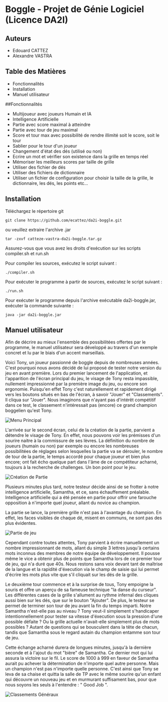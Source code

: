 # Boggle - Projet de Génie Logiciel (Licence DA2I)

## Auteurs

- Edouard CATTEZ
- Alexandre VASTRA

## Table des Matières

- Fonctionnalités
- Installation
- Manuel utilisateur


##Fonctionnalités

- Multijoueur avec joueurs Humain et IA
- Intelligence Artificielle
- Partie avec score maximal à atteindre
- Partie avec tour de jeu maximal
- Score et tour max avec possibilité de rendre illimité soit le score, soit le tour
- Sablier pour le tour d'un joueur
- Changement d'état des dés (utilisé ou non)
- Ecrire un mot et vérifier son existence dans la grille en temps réel
- Mémoriser les meilleurs scores par taille de grille
- Utiliser des fichier de dés
- Utiliser des fichiers de dictionnaire
- Utiliser un fichier de configuration pour choisir la taille de la grille, le dictionnaire, les dés, les points etc...

## Installation

Téléchargez le répertoire git

```
git clone https://github.com/ecattez/da2i-boggle.git
```

ou veuillez extraire l'archive .jar

```
tar -zxvf catteze-vastra-da2i-boggle.tar.gz
```

Assurez-vous que vous avez les droits d'exécution sur les scripts compiler.sh et run.sh

Pour compiler les sources, exécutez le script suivant :

```
./compiler.sh
```

Pour exécuter le programme à partir de sources, exécutez le script suivant :

```
./run.sh
```

Pour exécuter le programme depuis l'archive exécutable da2i-boggle.jar, exécuter la commande suivante :

```
java -jar da2i-boggle.jar
```

## Manuel utilisateur

Afin de décrire au mieux l'ensemble des possibilitées offertes par le programme, le manuel utilisateur sera développé au travers d'un exemple concret et lu par le biais d'un accent marseillais.

Voici Tony, un joueur passionné de boggle depuis de nombreuses années. C'est pourquoi nous avons décidé de lui proposé de tester notre version du jeu en avant première. Lors du premier lancement de l'application, et l'apparition de l'écran principal du jeu, le visage de Tony resta impassible, nullement impressionné par la première image du jeu, ou encore son ergonomie. Puisqu'en effet Tony c'est naturellement et rapidement dirigé vers les boutons situés en bas de l'écran, à savoir "Jouer" et "Classements". Il cliqua sur "Jouer". Nous imaginons que n'ayant pas d'intérêt compétitif dans ce test, le classement n'intéressait pas (encore) ce grand champion boggelien qu'est Tony.

![Menu Principal](https://cloud.githubusercontent.com/assets/10498113/11850272/95c2e488-a42c-11e5-8eff-37fa29696dc0.png)

L'arrivée sur le second écran, celui de la création de la partie, parvient a détendre le visage de Tony. En effet, nous pouvons voir les prémisses d'un sourire naitre à la commissure de ses lèvres. La définition du nombre de joueurs (humain ou non) par exemple ou encore les nombreuses possibilitées de réglages selon lesquelles la partie va se dérouler, le nombre de tour de la partie, le temps accordé pour chaque joueur et bien plus encore; ont fait écho quelque part dans l'âme de ce compétiteur acharné, toujours à la recherche de challenges. Un bon point pour le jeu.

![Création de Partie](https://cloud.githubusercontent.com/assets/10498113/11850273/95c54818-a42c-11e5-8455-9b065496c889.png)

Plusieurs minutes plus tard, notre testeur décide ainsi de se frotter à notre intelligence artificielle, Samantha, et ce, sans échauffement préalable. Intelligence artificielle qui a été pensée en partie pour offrir une farouche opposition à n'importe quel joueur, allant du novice au champion.

La partie se lance, la première grille n'est pas à l'avantage du champion. En effet, les faces visibles de chaque dé, misent en communs, ne sont pas des plus évidentes.

![Partie de jeu](https://cloud.githubusercontent.com/assets/10498113/11850274/95c9c0a0-a42c-11e5-9430-3dbd9f796c4d.png)

Cependant contre toutes attentes, Tony parvient à écrire manuellement un nombre impressionnant de mots, allant du simple 3 lettres jusqu'à certains mots inconnus des membres de notre équipe de développement. Il pousse même le vice a obtenir plus de points que Samantha lors de ce premier tour de jeu, qui n'a duré que 40s. Nous restons sans voix devant tant de maîtrise de la langue et la rapidité d'éxecution via le champ de saisie qui lui permet d'écrire les mots plus vite que s'il cliquait sur les dés de la grille.

Le deuxième tour commence et à la surprise de tous, Tony empoigne la souris et offre un aperçu de sa fameuse technique "la danse du curseur". Les différentes cases de la grille s'allument au rythme infernal des cliques aussi bien sur les dés, que sur le bouton "Ajouter". De plus, le testeur se permet de terminer son tour de jeu avant la fin du temps imparti. Notre Samantha n'est-elle pas au niveau ? Tony veut-il simplement s'handicaper intentionnellement pour tester sa vitesse d'éxecution sous la pression d'une possible défaite ? Ou la grille actuelle n'avait-elle simplement plus de mots possibles ? Autant de questions qui se bousculent dans la tête de chacun, tandis que Samantha sous le regard autain du champion entamme son tour de jeu. 

Cette échange acharné durera de longues minutes, jusqu'à la dernière seconde et à l'ajout du mot "bière" de Samantha. Ce dernier mot qui lui assura la victoire sur le fil. Le score de 1000 à 999 en faveur de Samantha aurait pu achever la détermination de n'importe quel autre personne. Mais un champion n'est pas n'importe quelle personne. C'est ainsi que Tony se leva de sa chaise et quitta la salle de TP avec le même sourire qu'un enfant qui découvre un nouveau jeu et en murmurant suffisament bas, pour que nous soyons les seuls à l'entendre : " Good Job ".

![Classements Généraux](https://cloud.githubusercontent.com/assets/10498113/11850275/95cb2972-a42c-11e5-9b33-cc4c8af2bddb.png)
